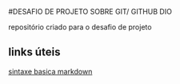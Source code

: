  #DESAFIO DE PROJETO SOBRE GIT/ GITHUB DIO 

 repositório criado para o desafio de projeto



 ## links úteis

 [sintaxe basica markdown](https://www.markdownguide.org/basic-syntax/)
 
